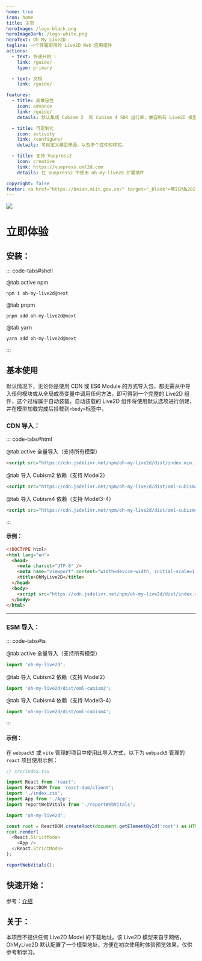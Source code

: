 ```yaml
---
home: true
icon: home
title: 主页
heroImage: /logo-black.png
heroImageDark: /logo-white.png
heroText: Oh My Live2D
tagline: 一个开箱即用的 Live2D Web 应用组件
actions:
  - text: 快速开始 💡
    link: /guide/
    type: primary

  - text: 文档
    link: /guide/

features:
  - title: 高兼容性
    icon: advance
    link: /guide/
    details: 默认集成 Cubism 2  和 Cubism 4 SDK 运行库，兼容所有 Live2D 模型版本。

  - title: 可定制化
    icon: activity
    link: /configure/
    details: 可自定义模型来源，以及多个控件的样式。

  - title: 支持 Vuepress2
    icon: creative
    link: https://vuepress.oml2d.com
    details: 在 Vuepress2 中使用 oh-my-live2d 扩展插件

copyright: false
footer: <a href="https://beian.miit.gov.cn/" target="_blank">鄂ICP备2021019656号</a> <div>使用 <a href="https://github.com/oh-my-live2d/oh-my-live2d">oh-my-live2d</a> MIT 协议, 版权所有 © 2023-present Loclink</div>
---
```


![](https://loclink-1259720482.cos.ap-beijing.myqcloud.com/image/202301191529042.gif)

# 立即体验

## 安装：

::: code-tabs#shell

@tab:active npm

```bash
npm i oh-my-live2d@next
```

@tab pnpm

```bash
pnpm add oh-my-live2d@next
```

@tab yarn

```bash
yarn add oh-my-live2d@next
```

:::

## 基本使用

默认情况下，无论你是使用 CDN 或 ES6 Module 的方式导入包，都无需从中导入任何模块或从全局成员变量中调用任何方法，即可得到一个完整的 Live2D 组件，这个过程属于自动装载，自动装载的 Live2D 组件将使用默认选项进行创建，并在模型加载完成后挂载到`<body>`标签中，

### CDN 导入：

::: code-tabs#html

@tab:active 全量导入（支持所有模型）

```html
<script src="https://cdn.jsdelivr.net/npm/oh-my-live2d/dist/index.min.js"></script>
```

@tab 导入 Cubism2 依赖（支持 Model2）

```html
<script src="https://cdn.jsdelivr.net/npm/oh-my-live2d/dist/oml-cubism2.min.js"></script>
```

@tab 导入 Cubism4 依赖（支持 Model3-4）

```html
<script src="https://cdn.jsdelivr.net/npm/oh-my-live2d/dist/oml-cubism4.min.js"></script>
```

:::

#### 示例：

```html
<!DOCTYPE html>
<html lang="en">
  <head>
    <meta charset="UTF-8" />
    <meta name="viewport" content="width=device-width, initial-scale=1.0" />
    <title>OhMyLive2D</title>
  </head>
  <body>
    <script src="https://cdn.jsdelivr.net/npm/oh-my-live2d/dist/index.min.js"></script>
  </body>
</html>
```

---

### ESM 导入：

::: code-tabs#ts

@tab:active 全量导入（支持所有模型）

```ts
import 'oh-my-live2d';
```

@tab 导入 Cubism2 依赖（支持 Model2）

```ts
import 'oh-my-live2d/dist/oml-cubism2';
```

@tab 导入 Cubism4 依赖（支持 Model3-4）

```ts
import 'oh-my-live2d/dist/oml-cubism4';
```

:::

#### 示例：

在 `webpack5` 或 `vite` 管理的项目中使用此导入方式，以下为 `webpack5` 管理的 `react` 项目使用示例：

```ts
// src/index.tsx

import React from 'react';
import ReactDOM from 'react-dom/client';
import './index.css';
import App from './App';
import reportWebVitals from './reportWebVitals';

import 'oh-my-live2d';

const root = ReactDOM.createRoot(document.getElementById('root') as HTMLElement);
root.render(
  <React.StrictMode>
    <App />
  </React.StrictMode>
);

reportWebVitals();
```

## 快速开始：

参考：[介绍](/guide/README.md)

## 关于：

本项目不提供任何 Live2D Model 的下载地址。该 Live2D 模型来自于网络，OhMyLive2D 默认配置了一个模型地址，方便在初次使用时体验预览效果，仅供参考和学习。
